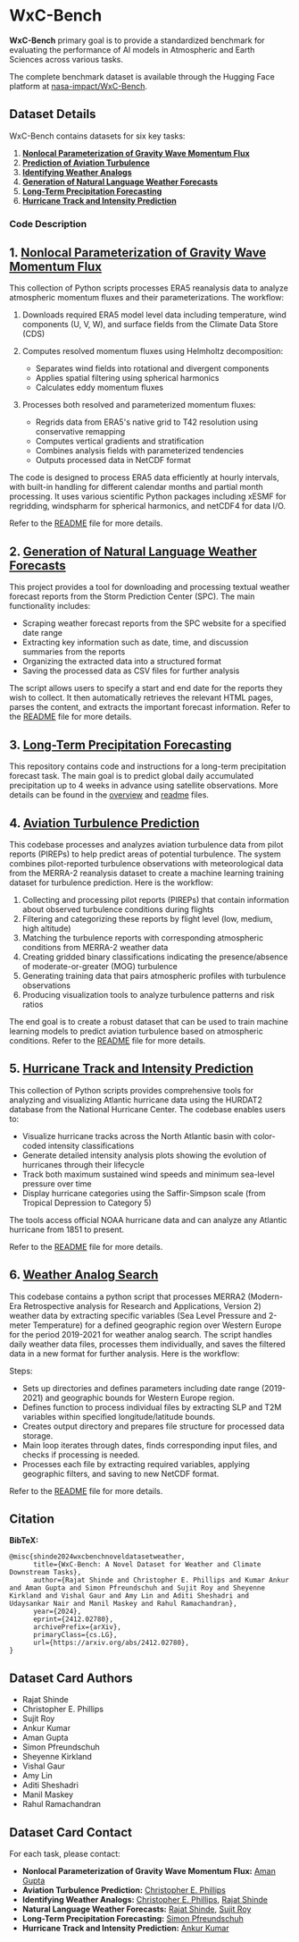 <!---- Provide an overview of what is being achieved in this repo ----> 


# WxC-Bench


**WxC-Bench** primary goal is to provide a standardized benchmark for evaluating the performance of AI models in Atmospheric and Earth Sciences across various tasks. 

The complete benchmark dataset is available through the Hugging Face platform at [nasa-impact/WxC-Bench](https://huggingface.co/datasets/nasa-impact/WxC-Bench).

## Dataset Details

WxC-Bench contains datasets for six key tasks:
1. **[Nonlocal Parameterization of Gravity Wave Momentum Flux](nonlocal_parameterization/)**
2. **[Prediction of Aviation Turbulence](aviation_turbulence/)**
3. **[Identifying Weather Analogs](weather_analog/)**
4. **[Generation of Natural Language Weather Forecasts](forecast-report-generation/)**
5. **[Long-Term Precipitation Forecasting](long_term_precipitation_forecast/)**
6. **[Hurricane Track and Intensity Prediction](hurricane/)**

### Code Description

## 1. [Nonlocal Parameterization of Gravity Wave Momentum Flux](nonlocal_parameterization/)

This collection of Python scripts processes ERA5 reanalysis data to analyze atmospheric momentum fluxes and their parameterizations. The workflow:

1. Downloads required ERA5 model level data including temperature, wind components (U, V, W), and surface fields from the Climate Data Store (CDS)

2. Computes resolved momentum fluxes using Helmholtz decomposition:
   - Separates wind fields into rotational and divergent components
   - Applies spatial filtering using spherical harmonics
   - Calculates eddy momentum fluxes

3. Processes both resolved and parameterized momentum fluxes:
   - Regrids data from ERA5's native grid to T42 resolution using conservative remapping
   - Computes vertical gradients and stratification
   - Combines analysis fields with parameterized tendencies
   - Outputs processed data in NetCDF format

The code is designed to process ERA5 data efficiently at hourly intervals, with built-in handling for different calendar months and partial month processing. It uses various scientific Python packages including xESMF for regridding, windspharm for spherical harmonics, and netCDF4 for data I/O.

Refer to the [README](nonlocal_parameterization/README.md) file for more details.


## 2. [Generation of Natural Language Weather Forecasts](forecast-report-generation/)


This project provides a tool for downloading and processing textual weather forecast reports from the Storm Prediction Center (SPC). The main functionality includes:

- Scraping weather forecast reports from the SPC website for a specified date range
- Extracting key information such as date, time, and discussion summaries from the reports
- Organizing the extracted data into a structured format
- Saving the processed data as CSV files for further analysis

The script allows users to specify a start and end date for the reports they wish to collect. It then automatically retrieves the relevant HTML pages, parses the content, and extracts the important forecast information. 
Refer to the [README](forecast-report-generation/README.md) file for more details.


## 3. [Long-Term Precipitation Forecasting](long_term_precipitation_forecast/)


This repository contains code and instructions for a long-term precipitation forecast task. The main goal is to predict global daily accumulated precipitation up to 4 weeks in advance using satellite observations. 
More details can be found in the [overview](long_term_precipitation_forecast/OVERVIEW.md) and [readme](long_term_precipitation_forecast/README.md) files.


## 4. [Aviation Turbulence Prediction](aviation_turbulence/)

This codebase processes and analyzes aviation turbulence data from pilot reports (PIREPs) to help predict areas of potential turbulence. The system combines pilot-reported turbulence observations with meteorological data from the MERRA-2 reanalysis dataset to create a machine learning training dataset for turbulence prediction. Here is the workflow:

1. Collecting and processing pilot reports (PIREPs) that contain information about observed turbulence conditions during flights
2. Filtering and categorizing these reports by flight level (low, medium, high altitude)
3. Matching the turbulence reports with corresponding atmospheric conditions from MERRA-2 weather data
4. Creating gridded binary classifications indicating the presence/absence of moderate-or-greater (MOG) turbulence
5. Generating training data that pairs atmospheric profiles with turbulence observations
6. Producing visualization tools to analyze turbulence patterns and risk ratios

The end goal is to create a robust dataset that can be used to train machine learning models to predict aviation turbulence based on atmospheric conditions. 
Refer to the [README](aviation_turbulence/README.md) file for more details.

<!-- - **License:** MIT License -->

## 5. [Hurricane Track and Intensity Prediction](hurricane/)


This collection of Python scripts provides comprehensive tools for analyzing and visualizing Atlantic hurricane data using the HURDAT2 database from the National Hurricane Center. The codebase enables users to:

- Visualize hurricane tracks across the North Atlantic basin with color-coded intensity classifications
- Generate detailed intensity analysis plots showing the evolution of hurricanes through their lifecycle
- Track both maximum sustained wind speeds and minimum sea-level pressure over time
- Display hurricane categories using the Saffir-Simpson scale (from Tropical Depression to Category 5)

The tools access official NOAA hurricane data and can analyze any Atlantic hurricane from 1851 to present.

Refer to the [README](hurricane/README.MD) file for more details.

<!-- - **License:** MIT License -->

## 6. [Weather Analog Search](weather_analog/)

This codebase contains a python script that processes MERRA2 (Modern-Era Retrospective analysis for Research and Applications, Version 2) weather data by extracting specific variables (Sea Level Pressure and 2-meter Temperature) for a defined geographic region over Western Europe for the period 2019-2021 for weather analog search. The script handles daily weather data files, processes them individually, and saves the filtered data in a new format for further analysis. Here is the workflow:

Steps:

 - Sets up directories and defines parameters including date range (2019-2021) and geographic bounds for Western Europe region.
 - Defines function to process individual files by extracting SLP and T2M variables within specified longitude/latitude bounds.
 - Creates output directory and prepares file structure for processed data storage.
 - Main loop iterates through dates, finds corresponding input files, and checks if processing is needed.
 - Processes each file by extracting required variables, applying geographic filters, and saving to new NetCDF format.

Refer to the [README](weather_analog/README.md) file for more details.
<!-- - **License:** MIT License -->

## Citation
**BibTeX:**
```
@misc{shinde2024wxcbenchnoveldatasetweather,
      title={WxC-Bench: A Novel Dataset for Weather and Climate Downstream Tasks}, 
      author={Rajat Shinde and Christopher E. Phillips and Kumar Ankur and Aman Gupta and Simon Pfreundschuh and Sujit Roy and Sheyenne Kirkland and Vishal Gaur and Amy Lin and Aditi Sheshadri and Udaysankar Nair and Manil Maskey and Rahul Ramachandran},
      year={2024},
      eprint={2412.02780},
      archivePrefix={arXiv},
      primaryClass={cs.LG},
      url={https://arxiv.org/abs/2412.02780}, 
}
```

## Dataset Card Authors
- Rajat Shinde
- Christopher E. Phillips
- Sujit Roy
- Ankur Kumar
- Aman Gupta
- Simon Pfreundschuh
- Sheyenne Kirkland
- Vishal Gaur
- Amy Lin
- Aditi Sheshadri
- Manil Maskey
- Rahul Ramachandran
## Dataset Card Contact
For each task, please contact:
- **Nonlocal Parameterization of Gravity Wave Momentum Flux:** [Aman Gupta](https://www.github.com/amangupta2)
- **Aviation Turbulence Prediction:** [Christopher E. Phillips](https://www.github.com/sodoesaburningbus)
- **Identifying Weather Analogs:** [Christopher E. Phillips](https://www.github.com/sodoesaburningbus), [Rajat Shinde](https://www.github.com/omshinde)
- **Natural Language Weather Forecasts:** [Rajat Shinde](https://www.github.com/omshinde), [Sujit Roy](https://www.github.com/sujitroymd)
- **Long-Term Precipitation Forecasting:** [Simon Pfreundschuh](https://www.github.com/simonpf)
- **Hurricane Track and Intensity Prediction:** [Ankur Kumar](https://www.github.com/ankurk017)

